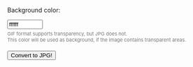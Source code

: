<input type="hidden" value="ezgif-5-c29f57c2f8b4.gif" name="file"><input type="hidden" value="b05cbc2694abf5" name="token">
<p class="options">
<label class="brix" style="padding-top:6px">Background color: <div class="minicolors minicolors-theme-default minicolors-position-bottom minicolors-position-left"><input type="text" size="7" name="background" class="text minicolors minicolors-input" value="ffffff"><span class="minicolors-swatch minicolors-sprite minicolors-input-swatch"><span class="minicolors-swatch-color" style="background-color: rgb(255, 255, 255);"></span></span><div class="minicolors-panel minicolors-slider-hue"><div class="minicolors-slider minicolors-sprite"><div class="minicolors-picker" style="top: 0px;"></div></div><div class="minicolors-opacity-slider minicolors-sprite"><div class="minicolors-picker"></div></div><div class="minicolors-grid minicolors-sprite" style="background-color: rgb(255, 0, 0);"><div class="minicolors-grid-inner"></div><div class="minicolors-picker" style="top: 0px; left: 0px;"><div></div></div></div></div></div></label><span style="font-size:11px;color:#777;display:block;padding:4px 0">GIF format supports transparency, but JPG does not.<br>This color will be used as background, if the image contains transparent areas.
</span>
</p>
<p id="tool-submit-button"><input type="submit" class="button primary" value="Convert to JPG!" name="gif-to-jpg"></p>

